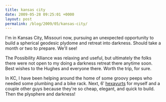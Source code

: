 ```yaml
---
title: kansas city
date: 2009-05-28 09:25:01 +0000
layout: post
permalink: /blog/2009/05/kansas-city/
---
```


I'm in Kansas City, Missouri now, pursuing an unexpected opportunity to build a spherical geodesic plydome and retreat into darkness. Should take a month or two to prepare. We'll see!

The Possibility Alliance was relaxing and useful, but ultimately the folks there were not open to my doing a darkness retreat there anytime soon. Best wishes to the Hughes and everyone there. Worth the trip, for sure.

In KC, I have been helping around the home of some groovy peeps who needed some plumbing and a bike rack. Next, 6′ [hexayurts][1] for myself and a couple other guys because they're so cheap, elegant, and quick to build. Then the plysphere and darkness!

   [1]: http://hexayurt.com

